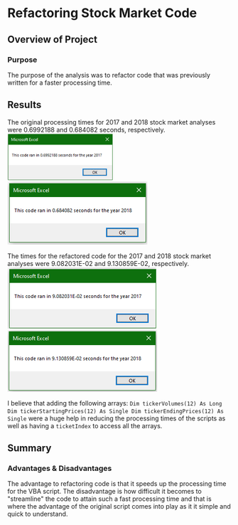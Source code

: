 # Refactoring Stock Market Code

## Overview of Project

### Purpose
The purpose of the analysis was to refactor code that was previously written for a faster processing time.

## Results
The original processing times for 2017 and 2018 stock market analyses were 0.6992188 and 0.684082 seconds, respectively. 
![VBA_Challenge_2017](https://github.com/rsando06/stocks-analysis/blob/main/Resources/VBA_Challenge_2017.png?raw=true)
![VBA_Challenge_2018](https://github.com/rsando06/stocks-analysis/blob/main/Resources/VBA_Challenge_2018.png?raw=true)

The times for the refactored code for the 2017 and 2018 stock market analyses were 9.082031E-02 and 9.130859E-02, respectively. 
![VBA_Challenge_2017_Refactor](https://github.com/rsando06/stocks-analysis/blob/main/Resources/VBA_Challenge_2017_Refactor.png?raw=true)
![VBA_Challenge_2018_Refactor](https://github.com/rsando06/stocks-analysis/blob/main/Resources/VBA_Challenge_2018_Refactor.png?raw=true)

I believe that adding the following arrays:
    `Dim tickerVolumes(12) As Long
    Dim tickerStartingPrices(12) As Single
    Dim tickerEndingPrices(12) As Single`
were a huge help in reducing the processing times of the scripts as well as having a `ticketIndex` to access all the arrays.

## Summary

### Advantages & Disadvantages
The advantage to refactoring code is that it speeds up the processing time for the VBA script. The disadvantage is how difficult it becomes to "streamline" the code to attain such a fast processing time and that is where the advantage of the original script comes into play as it it simple and quick to understand.
